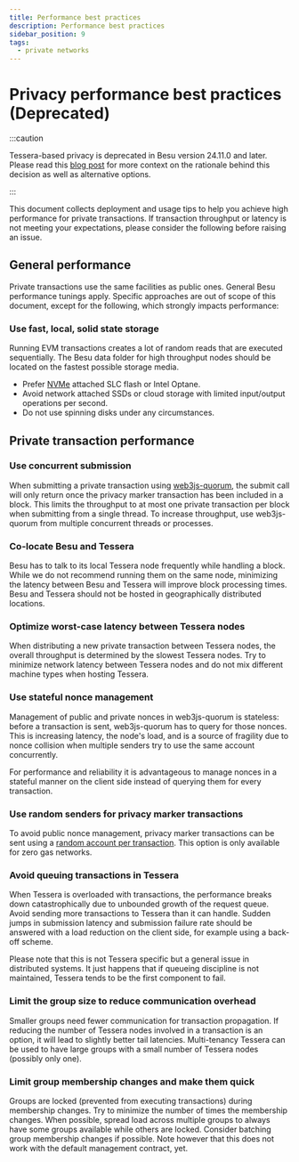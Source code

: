 ```yaml
---
title: Performance best practices
description: Performance best practices
sidebar_position: 9
tags:
  - private networks
---
```


# Privacy performance best practices (Deprecated)

:::caution

Tessera-based privacy is deprecated in Besu version 24.11.0 and later. Please read this [blog post](https://www.lfdecentralizedtrust.org/blog/sunsetting-tessera-and-simplifying-hyperledger-besu) for more context on the rationale behind this decision as well as alternative options.

:::

This document collects deployment and usage tips to help you achieve high performance for private transactions. If transaction throughput or latency is not meeting your expectations, please consider the following before raising an issue.

## General performance

Private transactions use the same facilities as public ones. General Besu performance tunings apply. Specific approaches are out of scope of this document, except for the following, which strongly impacts performance:

### Use fast, local, solid state storage

Running EVM transactions creates a lot of random reads that are executed sequentially. The Besu data folder for high throughput nodes should be located on the fastest possible storage media.

- Prefer [NVMe](https://cloud.google.com/compute/docs/disks/local-ssd#performance) attached SLC flash or Intel Optane.
- Avoid network attached SSDs or cloud storage with limited input/output operations per second.
- Do not use spinning disks under any circumstances.

## Private transaction performance

### Use concurrent submission

When submitting a private transaction using [web3js-quorum](https://github.com/ConsenSys/web3js-quorum), the submit call will only return once the privacy marker transaction has been included in a block. This limits the throughput to at most one private transaction per block when submitting from a single thread. To increase throughput, use web3js-quorum from multiple concurrent threads or processes.

### Co-locate Besu and Tessera

Besu has to talk to its local Tessera node frequently while handling a block. While we do not recommend running them on the same node, minimizing the latency between Besu and Tessera will improve block processing times. Besu and Tessera should not be hosted in geographically distributed locations.

### Optimize worst-case latency between Tessera nodes

When distributing a new private transaction between Tessera nodes, the overall throughput is determined by the slowest Tessera nodes. Try to minimize network latency between Tessera nodes and do not mix different machine types when hosting Tessera.

### Use stateful nonce management

Management of public and private nonces in web3js-quorum is stateless: before a transaction is sent, web3js-quorum has to query for those nonces. This is increasing latency, the node's load, and is a source of fragility due to nonce collision when multiple senders try to use the same account concurrently.

For performance and reliability it is advantageous to manage nonces in a stateful manner on the client side instead of querying them for every transaction.

### Use random senders for privacy marker transactions

To avoid public nonce management, privacy marker transactions can be sent using a [random account per transaction](../../../private-networks/reference/cli/options.md#privacy-marker-transaction-signing-key-file-deprecated). This option is only available for zero gas networks.

### Avoid queuing transactions in Tessera

When Tessera is overloaded with transactions, the performance breaks down catastrophically due to unbounded growth of the request queue. Avoid sending more transactions to Tessera than it can handle. Sudden jumps in submission latency and submission failure rate should be answered with a load reduction on the client side, for example using a back-off scheme.

Please note that this is not Tessera specific but a general issue in distributed systems. It just happens that if queueing discipline is not maintained, Tessera tends to be the first component to fail.

### Limit the group size to reduce communication overhead

Smaller groups need fewer communication for transaction propagation. If reducing the number of Tessera nodes involved in a transaction is an option, it will lead to slightly better tail latencies. Multi-tenancy Tessera can be used to have large groups with a small number of Tessera nodes (possibly only one).

### Limit group membership changes and make them quick

Groups are locked (prevented from executing transactions) during membership changes. Try to minimize the number of times the membership changes. When possible, spread load across multiple groups to always have some groups available while others are locked. Consider batching group membership changes if possible. Note however that this does not work with the default management contract, yet.
